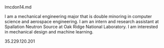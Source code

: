 lmcdon14.md

I am a mechanical engineering major that is double minoring in computer science and aerospace engineering. I am an intern and research assistant at Spallation Neutron Source at Oak Ridge National Laboratory. I am interested in mechanical design and machine learning.

35.229.120.201
